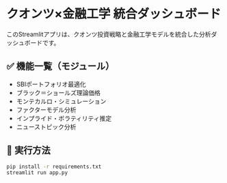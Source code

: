 # クオンツ×金融工学 統合ダッシュボード

このStreamlitアプリは、クオンツ投資戦略と金融工学モデルを統合した分析ダッシュボードです。

## ✅ 機能一覧（モジュール）
- SBIポートフォリオ最適化
- ブラック＝ショールズ理論価格
- モンテカルロ・シミュレーション
- ファクターモデル分析
- インプライド・ボラティリティ推定
- ニューストピック分析

## 🚀 実行方法
```bash
pip install -r requirements.txt
streamlit run app.py
